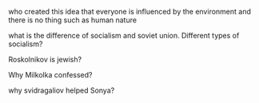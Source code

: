 who created this idea that everyone is influenced by the environment
and there is no thing such as human nature

what is the difference of socialism and soviet union. Different types
of socialism?

Roskolnikov is jewish?

Why Milkolka confessed?

why svidragaliov helped Sonya?